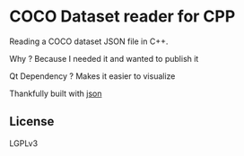 # COCO Dataset reader for CPP

Reading a COCO dataset JSON file in C++.

Why ? Because I needed it and wanted to publish it

Qt Dependency ? Makes it easier to visualize 

Thankfully built with [json](https://github.com/nlohmann/json)

## License

LGPLv3 